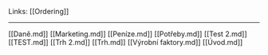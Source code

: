 Links: [[Ordering]]

---
[[Daně.md]]
[[Marketing.md]]
[[Peníze.md]]
[[Potřeby.md]]
[[Test 2.md]]
[[TEST.md]]
[[Trh 2.md]]
[[Trh.md]]
[[Výrobní faktory.md]]
[[Úvod.md]]
